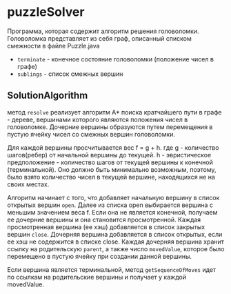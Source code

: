 # puzzleSolver

Программа, которая содержит алгоритм решения головоломки.
Головоломка представляет из себя граф, описанный списком смежности в файле Puzzle.java
* `terminate` - конечное состояние головоломки (положение чисел в графе)
* `sublings` - список смежных вершин

## SolutionAlgorithm
метод `resolve` реализует алгоритм A* поиска кратчайшего пути в графе - дереве, вершинами которого являются положения чисел в головоломке. Дочерние вершины образуются путем перемещения в пустую ячейку чисел со смежных вершин головоломки.

Для каждой вершины просчитывается вес f = g + h.
где g - количество шагов(ребер) от начальной вершины до текущей.
h - эвристическое предположение - количество шагов от текущей вершины к конечной (терминальной). Оно должно быть минимально возможным, поэтому, было взято количество чисел в текущей вершине, находящихся не на своих местах.

Алгоритм начинает с того, что добавляет начальную вершину в список открытых вершин `open`. 
Далее из списка open выбирается вершина с меньшим значением веса f. Если она не является конечной, получаем ее дочерние вершины и она становится просмотренной.
Каждая просмотренная вершина (ее хэш) добавляется в список закрытых вершин `close`. Дочерняя вершина добавляется в список открытых, если ее хэш не содержится в списке close. Каждая дочерняя вершина хранит ссылку на родительскую `parent`, а также число `movedValue`, которое было перемещено в пустую ячейку при создании данной вершины.

Если вершина является терминальной, метод `getSequenceOfMoves` идет по ссылкам на родительские вершины и получает у каждой movedValue.
